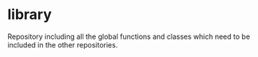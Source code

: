 # library
Repository including all the global functions and classes which need to be included in the other repositories.
